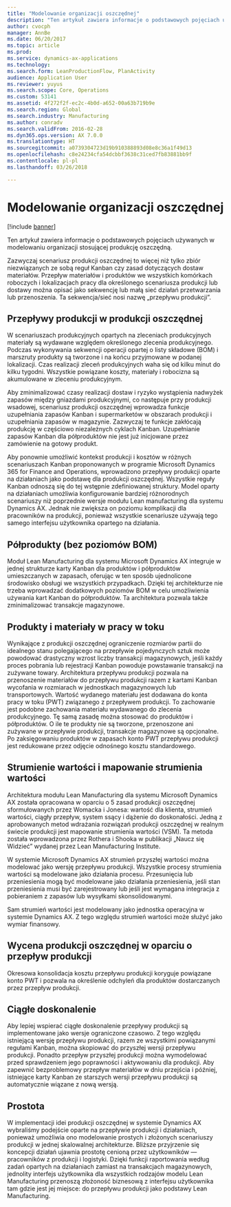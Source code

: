 ```yaml
---
title: "Modelowanie organizacji oszczędnej"
description: "Ten artykuł zawiera informacje o podstawowych pojęciach używanych w modelowaniu organizacji stosującej produkcję oszczędną."
author: cvocph
manager: AnnBe
ms.date: 06/20/2017
ms.topic: article
ms.prod: 
ms.service: dynamics-ax-applications
ms.technology: 
ms.search.form: LeanProductionFlow, PlanActivity
audience: Application User
ms.reviewer: yuyus
ms.search.scope: Core, Operations
ms.custom: 53141
ms.assetid: 4f272f2f-ec2c-4b0d-a652-00a63b719b9e
ms.search.region: Global
ms.search.industry: Manufacturing
ms.author: conradv
ms.search.validFrom: 2016-02-28
ms.dyn365.ops.version: AX 7.0.0
ms.translationtype: HT
ms.sourcegitcommit: a0739304723d19b910388893d08e8c36a1f49d13
ms.openlocfilehash: c8e24234cfa54dcbbf3638c31ced7fb83881bb9f
ms.contentlocale: pl-pl
ms.lasthandoff: 03/26/2018

---
```


# <a name="modeling-a-lean-organization"></a>Modelowanie organizacji oszczędnej

[!include [banner](../includes/banner.md)]

Ten artykuł zawiera informacje o podstawowych pojęciach używanych w modelowaniu organizacji stosującej produkcję oszczędną. 

Zazwyczaj scenariusz produkcji oszczędnej to więcej niż tylko zbiór niezwiązanych ze sobą reguł Kanban czy zasad dotyczących dostaw materiałów. Przepływ materiałów i produktów we wszystkich komórkach roboczych i lokalizacjach pracy dla określonego scenariusza produkcji lub dostawy można opisać jako sekwencję lub małą sieć działań przetwarzania lub przenoszenia. Ta sekwencja/sieć nosi nazwę „przepływu produkcji”.

## <a name="production-flows-in-lean-manufacturing"></a>Przepływy produkcji w produkcji oszczędnej
W scenariuszach produkcyjnych opartych na zleceniach produkcyjnych materiały są wydawane względem określonego zlecenia produkcyjnego. Podczas wykonywania sekwencji operacji opartej o listy składowe (BOM) i marszruty produkty są tworzone i na końcu przyjmowane w podanej lokalizacji. Czas realizacji zleceń produkcyjnych waha się od kilku minut do kilku tygodni. Wszystkie powiązane koszty, materiały i robocizna są akumulowane w zleceniu produkcyjnym. 

Aby zminimalizować czasy realizacji dostaw i ryzyko wystąpienia nadwyżek zapasów między gniazdami produkcyjnymi, co następuje przy produkcji wsadowej, scenariusz produkcji oszczędnej wprowadza funkcje uzupełniania zapasów Kanban i supermarketów w obszarach produkcji i uzupełniania zapasów w magazynie. Zazwyczaj te funkcje zakłócają produkcję w częściowo niezależnych cyklach Kanban. Uzupełnianie zapasów Kanban dla półproduktów nie jest już inicjowane przez zamówienie na gotowy produkt. 

Aby ponownie umożliwić kontekst produkcji i kosztów w różnych scenariuszach Kanban proponowanych w programie Microsoft Dynamics 365 for Finance and Operations, wprowadzono przepływy produkcji oparte na działaniach jako podstawę dla produkcji oszczędnej. Wszystkie reguły Kanban odnoszą się do tej wstępnie zdefiniowanej struktury. Model oparty na działaniach umożliwia konfigurowanie bardziej różnorodnych scenariuszy niż poprzednie wersje modułu Lean manufacturing dla systemu Dynamics AX. Jednak nie zwiększa on poziomu komplikacji dla pracowników na produkcji, ponieważ wszystkie scenariusze używają tego samego interfejsu użytkownika opartego na działania.

## <a name="semi-finished-products-non-bom-levels"></a>Półprodukty (bez poziomów BOM)
Moduł Lean Manufacturing dla systemu Microsoft Dynamics AX integruje w jednej strukturze karty Kanban dla produktów i półproduktów umieszczanych w zapasach, oferując w ten sposób ujednolicone środowisko obsługi we wszystkich przypadkach. Dzięki tej architekturze nie trzeba wprowadzać dodatkowych poziomów BOM w celu umożliwienia używania kart Kanban do półproduktów. Ta architektura pozwala także zminimalizować transakcje magazynowe.

## <a name="products-and-material-in-work-in-progress"></a>Produkty i materiały w pracy w toku
Wynikające z produkcji oszczędnej ograniczenie rozmiarów partii do idealnego stanu polegającego na przepływie pojedynczych sztuk może powodować drastyczny wzrost liczby transakcji magazynowych, jeśli każdy proces pobrania lub rejestracji Kanban powoduje powstawanie transakcji na zużywane towary. Architektura przepływu produkcji pozwala na przenoszenie materiałów do przepływu produkcji razem z kartami Kanban wycofania w rozmiarach w jednostkach magazynowych lub transportowych. Wartość wydanego materiału jest dodawana do konta pracy w toku (PWT) związanego z przepływem produkcji. To zachowanie jest podobne zachowania materiału wydawanego do zlecenia produkcyjnego. Tę samą zasadę można stosować do produktów i półproduktów. O ile te produkty nie są tworzone, przenoszone ani zużywane w przepływie produkcji, transakcje magazynowe są opcjonalne. Po zaksięgowaniu produktów w zapasach konto PWT przepływu produkcji jest redukowane przez odjęcie odnośnego kosztu standardowego.

## <a name="value-streams-and-value-stream-mapping"></a>Strumienie wartości i mapowanie strumienia wartości
Architektura modułu Lean Manufacturing dla systemu Microsoft Dynamics AX została opracowana w oparciu o 5 zasad produkcji oszczędnej sformułowanych przez Womacka i Jonesa: wartość dla klienta, strumień wartości, ciągły przepływ, system ssący i dążenie do doskonałości. Jedną z aprobowanych metod wdrażania rozwiązań produkcji oszczędnej w realnym świecie produkcji jest mapowanie strumienia wartości (VSM). Ta metoda została wprowadzona przez Rothera i Shooka w publikacji „Naucz się Widzieć” wydanej przez Lean Manufacturing Institute. 

W systemie Microsoft Dynamics AX strumień przyszłej wartości można modelować jako wersję przepływu produkcji. Wszystkie procesy strumienia wartości są modelowane jako działania procesu. Przesunięcia lub przeniesienia mogą być modelowane jako działania przeniesienia, jeśli stan przeniesienia musi być zarejestrowany lub jeśli jest wymagana integracja z pobieraniem z zapasów lub wysyłkami skonsolidowanymi. 

Sam strumień wartości jest modelowany jako jednostka operacyjna w systemie Dynamics AX. Z tego względu strumień wartości może służyć jako wymiar finansowy.

## <a name="costing-for-lean-manufacturing-based-on-the-production-flow"></a>Wycena produkcji oszczędnej w oparciu o przepływ produkcji
Okresowa konsolidacja kosztu przepływu produkcji koryguje powiązane konto PWT i pozwala na określenie odchyleń dla produktów dostarczanych przez przepływ produkcji.

## <a name="continuous-improvement"></a>Ciągłe doskonalenie
Aby lepiej wspierać ciągłe doskonalenie przepływy produkcji są implementowane jako wersje ograniczone czasowo. Z tego względu istniejącą wersję przepływu produkcji, razem ze wszystkimi powiązanymi regułami Kanban, można skopiować do przyszłej wersji przepływu produkcji. Ponadto przepływ przyszłej produkcji można wymodelować przed sprawdzeniem jego poprawności i aktywowaniu dla produkcji. Aby zapewnić bezproblemowy przepływ materiałów w dniu przejścia i później, istniejące karty Kanban ze starszych wersji przepływu produkcji są automatycznie wiązane z nową wersją.

## <a name="simplicity"></a>Prostota
W implementacji idei produkcji oszczędnej w systemie Dynamics AX wybraliśmy podejście oparte na przepływie produkcji i działaniach, ponieważ umożliwia ono modelowanie prostych i złożonych scenariuszy produkcji w jednej skalowalnej architekturze. Bliższe przyjrzenie się koncepcji działań ujawnia prostotę cenioną przez użytkowników — pracowników z produkcji i logistyki. Dzięki funkcji raportowania według zadań opartych na działaniach zamiast na transakcjach magazynowych, jednolity interfejs użytkownika dla wszystkich rodzajów modelu Lean Manufacturing przenoszą złożoność biznesową z interfejsu użytkownika tam gdzie jest jej miejsce: do przepływu produkcji jako podstawy Lean Manufacturing.





